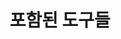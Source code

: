 ---
title: "포함된 도구들"
description: "메인 kubectl-installs-*.md 페이지에 포함될 스니펫."
headless: true
toc_hide: true
_build:
  list: never
  render: never
  publishResources: false
---